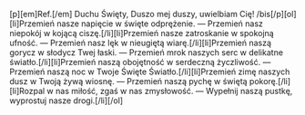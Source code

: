 [p][em]Ref.[/em] Duchu Święty, Duszo mej duszy, uwielbiam Cię! /bis[/p][ol][li]Przemień nasze napięcie w święte odprężenie. — Przemień nasz niepokój w kojącą ciszę.[/li][li]Przemień nasze zatroskanie w spokojną ufność. — Przemień nasz lęk w nieugiętą wiarę.[/li][li]Przemień naszą gorycz w słodycz Twej łaski. — Przemień mrok naszych serc w delikatne światło.[/li][li]Przemień naszą obojętność w serdeczną życzliwość. — Przemień naszą noc w Twoje Święte Światło.[/li][li]Przemień zimę naszych dusz w Twoją żywą wiosnę. — Przemień naszą pychę w świętą pokorę.[/li][li]Rozpal w nas miłość, zgaś w nas zmysłowość. — Wypełnij naszą pustkę, wyprostuj nasze drogi.[/li][/ol]